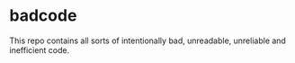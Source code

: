 # badcode
This repo contains all sorts of intentionally bad, unreadable, unreliable and inefficient code.
